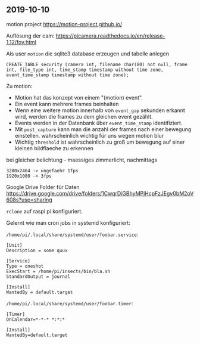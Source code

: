 ## 2019-10-10

motion project
https://motion-project.github.io/

Auflösung der cam:
https://picamera.readthedocs.io/en/release-1.12/fov.html


Als user `motion` die sqlite3 database erzeugen und tabelle anlegen
```
CREATE TABLE security (camera int, filename char(80) not null, frame int, file_type int, time_stamp timestamp without time zone, event_time_stamp timestamp without time zone);
```

Zu motion:
* Motion hat das konzept von einem "(motion) event".
* Ein event kann mehrere frames beinhalten
* Wenn eine weitere motion innerhalb von `event_gap` sekunden erkannt wird, werden die frames zu dem gleichen event gezählt.
* Events werden in der Datenbank über `event_time_stamp` identifiziert.
* Mit `post_capture` kann man die anzahl der frames nach einer bewegung einstellen. wahrscheinlich wichtig für uns wegen motion blur
* Wichtig `threshold` ist wahrscheinlich zu groß um bewegung auf einer kleinen bildflaeche zu erkennen

bei gleicher belichtung - maessiges zimmerlicht, nachmittags
```
3280x2464 -> ungefaehr 1fps
1920x1080 -> 3fps
```

Google Drive Folder für Daten
https://drive.google.com/drive/folders/1CwqrDiGBhyMPjHcpFzJEgv0bM2oV608s?usp=sharing

`rclone` auf raspi pi konfiguriert.

Gelernt wie man cron jobs in systemd konfiguriert:

`/home/pi/.local/share/systemd/user/foobar.service`:
```
[Unit]
Description = some quux

[Service]
Type = oneshot
ExecStart = /home/pi/insects/bin/bla.sh
StandardOutput = journal

[Install]
WantedBy = default.target
```

`/home/pi/.local/share/systemd/user/foobar.timer`:
```
[Timer]
OnCalendar=*-*-* *:*:*

[Install]
WantedBy=default.target
```
